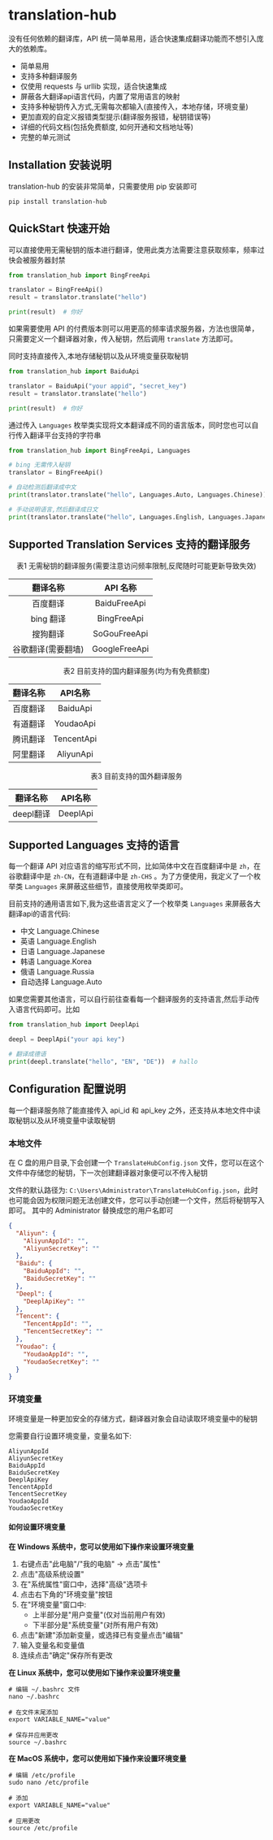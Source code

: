 # translation-hub

没有任何依赖的翻译库，API 统一简单易用，适合快速集成翻译功能而不想引入庞大的依赖库。

- 简单易用
- 支持多种翻译服务
- 仅使用 requests 与 urllib 实现，适合快速集成
- 屏蔽各大翻译api语言代码，内置了常用语言的映射
- 支持多种秘钥传入方式,无需每次都输入(直接传入，本地存储，环境变量)
- 更加直观的自定义报错类型提示(翻译服务报错，秘钥错误等)
- 详细的代码文档(包括免费额度, 如何开通和文档地址等)
- 完整的单元测试

## Installation 安装说明

translation-hub 的安装非常简单，只需要使用 pip 安装即可

```shell
pip install translation-hub
```

## QuickStart 快速开始

可以直接使用无需秘钥的版本进行翻译，使用此类方法需要注意获取频率，频率过快会被服务器封禁

```python
from translation_hub import BingFreeApi

translator = BingFreeApi()
result = translator.translate("hello")

print(result)  # 你好
```



如果需要使用 API 的付费版本则可以用更高的频率请求服务器，方法也很简单，只需要定义一个翻译器对象，传入秘钥，然后调用 `translate` 方法即可。

同时支持直接传入,本地存储秘钥以及从环境变量获取秘钥

```python
from translation_hub import BaiduApi

translator = BaiduApi("your appid", "secret_key")
result = translator.translate("hello")

print(result)  # 你好
```

通过传入 `Languages` 枚举类实现将文本翻译成不同的语言版本，同时您也可以自行传入翻译平台支持的字符串

```python
from translation_hub import BingFreeApi, Languages

# bing 无需传入秘钥
translator = BingFreeApi()

# 自动检测后翻译成中文
print(translator.translate("hello", Languages.Auto, Languages.Chinese))  # 你好

# 手动说明语言,然后翻译成日文
print(translator.translate("hello", Languages.English, Languages.Japanese))  # こんにちは
```

## Supported Translation Services 支持的翻译服务

<p align="center">表1 无需秘钥的翻译服务(需要注意访问频率限制,反爬随时可能更新导致失效)</p>

|      翻译名称      |   API 名称    |
| :----------------: | :-----------: |
|      百度翻译      | BaiduFreeApi  |
|     bing 翻译      |  BingFreeApi  |
|      搜狗翻译      | SoGouFreeApi  |
| 谷歌翻译(需要翻墙) | GoogleFreeApi |

<p align="center">表2 目前支持的国内翻译服务(均为有免费额度)</p>

| 翻译名称 |  API名称   |
| :------: | :--------: |
| 百度翻译 |  BaiduApi  |
| 有道翻译 | YoudaoApi  |
| 腾讯翻译 | TencentApi |
| 阿里翻译 | AliyunApi  |

<p align="center">表3 目前支持的国外翻译服务</p>

| 翻译名称  | API名称  |
| --------- | -------- |
| deepl翻译 | DeeplApi |



## Supported Languages 支持的语言

每一个翻译 API 对应语言的缩写形式不同，比如简体中文在百度翻译中是 `zh`，在谷歌翻译中是 `zh-CN`，在有道翻译中是 `zh-CHS`
。为了方便使用，我定义了一个枚举类 `Languages` 来屏蔽这些细节，直接使用枚举类即可。

目前支持的通用语言如下,我为这些语言定义了一个枚举类 `Languages` 来屏蔽各大翻译api的语言代码:

- 中文 Language.Chinese
- 英语 Language.English
- 日语 Language.Japanese
- 韩语 Language.Korea
- 俄语 Language.Russia
- 自动选择 Language.Auto

如果您需要其他语言，可以自行前往查看每一个翻译服务的支持语言,然后手动传入语言代码即可。比如

```python
from translation_hub import DeeplApi

deepl = DeeplApi("your api key")

# 翻译成德语
print(deepl.translate("hello", "EN", "DE"))  # hallo
```

## Configuration 配置说明

每一个翻译服务除了能直接传入 api_id 和 api_key 之外，还支持从本地文件中读取秘钥以及从环境变量中读取秘钥

### 本地文件

在 C 盘的用户目录,下会创建一个 `TranslateHubConfig.json` 文件，您可以在这个文件中存储您的秘钥，下一次创建翻译器对象便可以不传入秘钥

文件的默认路径为: `C:\Users\Administrator\TranslateHubConfig.json`，此时也可能会因为权限问题无法创建文件，您可以手动创建一个文件，然后将秘钥写入即可。
其中的 Administrator 替换成您的用户名即可

```json
{
  "Aliyun": {
    "AliyunAppId": "",
    "AliyunSecretKey": ""
  },
  "Baidu": {
    "BaiduAppId": "",
    "BaiduSecretKey": ""
  },
  "Deepl": {
    "DeeplApiKey": ""
  },
  "Tencent": {
    "TencentAppId": "",
    "TencentSecretKey": ""
  },
  "Youdao": {
    "YoudaoAppId": "",
    "YoudaoSecretKey": ""
  }
}
```

### 环境变量

环境变量是一种更加安全的存储方式，翻译器对象会自动读取环境变量中的秘钥

您需要自行设置环境变量，变量名如下:

```text
AliyunAppId
AliyunSecretKey
BaiduAppId
BaiduSecretKey
DeeplApiKey
TencentAppId
TencentSecretKey
YoudaoAppId
YoudaoSecretKey
```

#### 如何设置环境变量

**在 Windows 系统中，您可以使用如下操作来设置环境变量**

1. 右键点击"此电脑"/"我的电脑" -> 点击"属性"
2. 点击"高级系统设置"
3. 在"系统属性"窗口中，选择"高级"选项卡
4. 点击右下角的"环境变量"按钮
5. 在"环境变量"窗口中:
    - 上半部分是"用户变量"(仅对当前用户有效)
    - 下半部分是"系统变量"(对所有用户有效)
6. 点击"新建"添加新变量，或选择已有变量点击"编辑"
7. 输入变量名和变量值
8. 连续点击"确定"保存所有更改

**在 Linux 系统中，您可以使用如下操作来设置环境变量**

```shell
# 编辑 ~/.bashrc 文件
nano ~/.bashrc

# 在文件末尾添加
export VARIABLE_NAME="value"

# 保存并应用更改
source ~/.bashrc
```

**在 MacOS 系统中，您可以使用如下操作来设置环境变量**

```shell
# 编辑 /etc/profile
sudo nano /etc/profile

# 添加
export VARIABLE_NAME="value"

# 应用更改
source /etc/profile
```